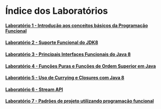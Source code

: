 # Índice dos Laboratórios

#### [Laboratório 1 - Introdução aos conceitos básicos da Programação Funcional](https://github.com/corelioBH/design-app-java/tree/master/Programacao%20Funcional/src/laboratorio1/)
#### [Laboratório 2 - Suporte Funcional do JDK8](https://github.com/corelioBH/design-app-java/tree/master/Programacao%20Funcional/src/laboratorio2/)
#### [Laboratório 3 - Principais Interfaces Funcionais do Java 8](https://github.com/corelioBH/design-app-java/tree/master/Programacao%20Funcional/src/laboratorio3/)
#### [Laboratório 4 - Funções Puras e Funções de Ordem Superior em Java](https://github.com/corelioBH/design-app-java/tree/master/Programacao%20Funcional/src/laboratorio4/)
#### [Laboratório 5 - Uso de Currying e Closures com Java 8](https://github.com/corelioBH/design-app-java/tree/master/Programacao%20Funcional/src/laboratorio5/)
#### [Laboratório 6 - Stream API](https://github.com/corelioBH/design-app-java/tree/master/Programacao%20Funcional/src/laboratorio6/)
#### [Laboratório 7 - Padrões de projeto utilizando programação funcional](https://github.com/corelioBH/design-app-java/tree/master/Programacao%20Funcional/src/laboratorio7/)
